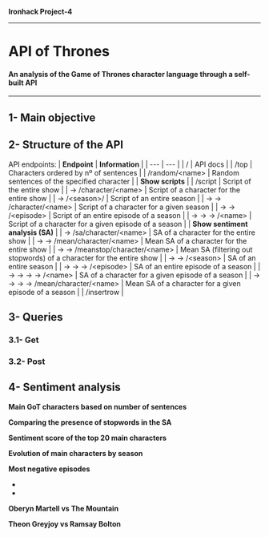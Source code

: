 **Ironhack Project-4**

---
# API of Thrones 
#### An analysis of the Game of Thrones character language through a self-built API
---
## 1- Main objective
## 2- Structure of the API
API endpoints:
| **Endpoint** | **Information** |
| --- | --- |
| / | API docs |
| /top | Characters ordered by nº of sentences |
| /random/\<name> | Random sentences of the specified character |
| **Show scripts** | 
| /script | Script of the entire show |
| &rarr; /character/\<name> | Script of a character for the entire show |
| &rarr; /\<season>/ | Script of an entire season |
| &rarr; &rarr; /character/\<name> | Script of a character for a given season |
| &rarr; &rarr; /\<episode> | Script of an entire episode of a season |
| &rarr; &rarr; &rarr; /\<name> | Script of a character for a given episode of a season |
| **Show sentiment analysis (SA)** |
| &rarr; /sa/character/\<name> | SA of a character for the entire show |
| &rarr; &rarr; /mean/character/\<name> | Mean SA of a character for the entire show | 
| &rarr; &rarr; /meanstop/character/\<name> | Mean SA (filtering out stopwords) of a character for the entire show |
| &rarr; &rarr; /\<season> | SA of an entire season |
| &rarr; &rarr; &rarr; /\<episode> | SA of an entire episode of a season |
| &rarr; &rarr; &rarr; &rarr; /\<name> | SA of a character for a given episode of a season |
| &rarr; &rarr; &rarr; &rarr; /mean/character/\<name> | Mean SA of a character for a given episode of a season |
| /insertrow |


## 3- Queries
### 3.1- Get
### 3.2- Post
## 4- Sentiment analysis
**Main GoT characters based on number of sentences**

**Comparing the presence of stopwords in the SA**

**Sentiment score of the top 20 main characters**

**Evolution of main characters by season**

**Most negative episodes**

-
-

**Oberyn Martell vs The Mountain**

**Theon Greyjoy vs Ramsay Bolton**

